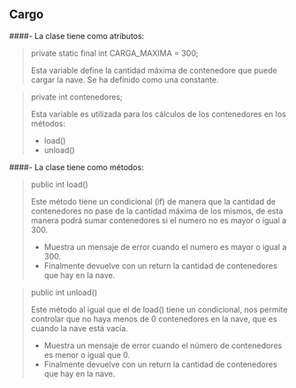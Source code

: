 ## Cargo

####- La clase tiene como atributos:

> private static final int CARGA_MAXIMA = 300;
> 
> Esta variable define la cantidad máxima de contenedore que puede cargar la nave. Se ha definido como una constante.

>  private int contenedores;
> 
> Esta variable es utilizada para los cálculos de los contenedores en los métodos:
> - load()
> - unload()

####- La clase tiene como métodos:

> public int load()
> 
> Este método tiene un condicional (if) de manera que la cantidad de contenedores no pase de la cantidad máxima de los mismos, de esta manera podrá sumar contenedores si el numero no es mayor o igual a 300.
> - Muestra un mensaje de error cuando el numero es mayor o igual a 300.
> - Finalmente devuelve con un return la cantidad de contenedores que hay en la nave.

> public int unload()
> 
> Este método al igual que el de load() tiene un condicional, nos permite controlar que no haya menos de 0 contenedores en la nave, que es cuando la nave está vacía.
> - Muestra un mensaje de error cuando el número de contenedores es menor o igual que 0.
> - Finalmente devuelve con un return la cantidad de contenedores que hay en la nave.
